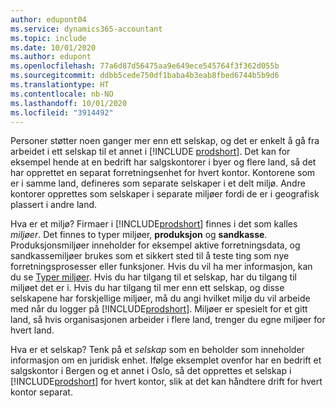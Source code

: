 ```yaml
---
author: edupont04
ms.service: dynamics365-accountant
ms.topic: include
ms.date: 10/01/2020
ms.author: edupont
ms.openlocfilehash: 77a6d87d56475aa9e649ece545764f3f362d055b
ms.sourcegitcommit: ddbb5cede750df1baba4b3eab8fbed6744b5b9d6
ms.translationtype: HT
ms.contentlocale: nb-NO
ms.lasthandoff: 10/01/2020
ms.locfileid: "3914492"
---
```

Personer støtter noen ganger mer enn ett selskap, og det er enkelt å gå fra arbeidet i ett selskap til et annet i [!INCLUDE [prodshort](prodshort.md)]. Det kan for eksempel hende at en bedrift har salgskontorer i byer og flere land, så det har opprettet en separat forretningsenhet for hvert kontor. Kontorene som er i samme land, defineres som separate selskaper i et delt miljø. Andre kontorer opprettes som selskaper i separate miljøer fordi de er i geografisk plassert i andre land.  

Hva er et miljø? Firmaer i [!INCLUDE[prodshort](prodshort.md)] finnes i det som kalles *miljøer*. Det finnes to typer miljøer, **produksjon** og **sandkasse**. Produksjonsmiljøer inneholder for eksempel aktive forretningsdata, og sandkassemiljøer brukes som et sikkert sted til å teste ting som nye forretningsprosesser eller funksjoner. Hvis du vil ha mer informasjon, kan du se [Typer miljøer](/dynamics365/business-central/dev-itpro/administration/tenant-admin-center-environments#types-of-environments). Hvis du har tilgang til et selskap, har du tilgang til miljøet det er i. Hvis du har tilgang til mer enn ett selskap, og disse selskapene har forskjellige miljøer, må du angi hvilket miljø du vil arbeide med når du logger på [!INCLUDE[prodshort](prodshort.md)]. Miljøer er spesielt for et gitt land, så hvis organisasjonen arbeider i flere land, trenger du egne miljøer for hvert land.  

Hva er et selskap? Tenk på et *selskap* som en beholder som inneholder informasjon om en juridisk enhet. Ifølge eksemplet ovenfor har en bedrift et salgskontor i Bergen og et annet i Oslo, så det opprettes et selskap i [!INCLUDE[prodshort](prodshort.md)] for hvert kontor, slik at det kan håndtere drift for hvert kontor separat.  
